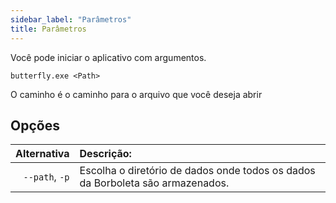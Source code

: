 ```yaml
---
sidebar_label: "Parâmetros"
title: Parâmetros
---
```


Você pode iniciar o aplicativo com argumentos.

`butterfly.exe <Path>`

O caminho é o caminho para o arquivo que você deseja abrir

## Opções

|    Alternativa | Descrição:                                                                     |
| --------------:|:------------------------------------------------------------------------------ |
| `--path`, `-p` | Escolha o diretório de dados onde todos os dados da Borboleta são armazenados. |
